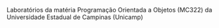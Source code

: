 Laboratórios da matéria Programação Orientada a Objetos (MC322) da Universidade Estadual de Campinas (Unicamp)

